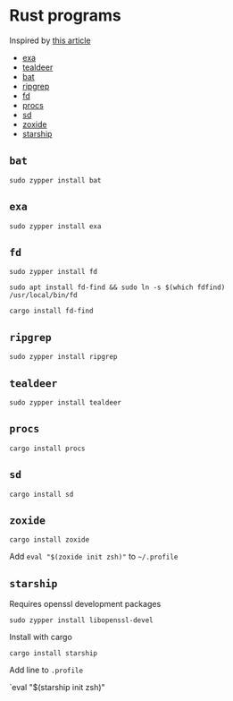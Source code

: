 # Rust programs

Inspired by [this article](https://zaiste.net/posts/shell-commands-rust)

- [exa](#exa)
- [tealdeer](#tealdeer)
- [bat](#bat)
- [ripgrep](#ripgrep)
- [fd](#fd)
- [procs](#procs)
- [sd](#sd)
- [zoxide](#zoxide)
- [starship](#starship)

## `bat`

`sudo zypper install bat`

## `exa`

`sudo zypper install exa`

## `fd`

`sudo zypper install fd`

`sudo apt install fd-find && sudo ln -s $(which fdfind) /usr/local/bin/fd`

`cargo install fd-find`

## `ripgrep`

`sudo zypper install ripgrep`

## `tealdeer`

`sudo zypper install tealdeer`

## `procs`

`cargo install procs`

## `sd`

`cargo install sd`

## `zoxide`

`cargo install zoxide`

Add `eval "$(zoxide init zsh)"` to `~/.profile`

## `starship`

Requires openssl development packages

`sudo zypper install libopenssl-devel`

Install with cargo

`cargo install starship`

Add line to `.profile`

`eval "$(starship init zsh)"

